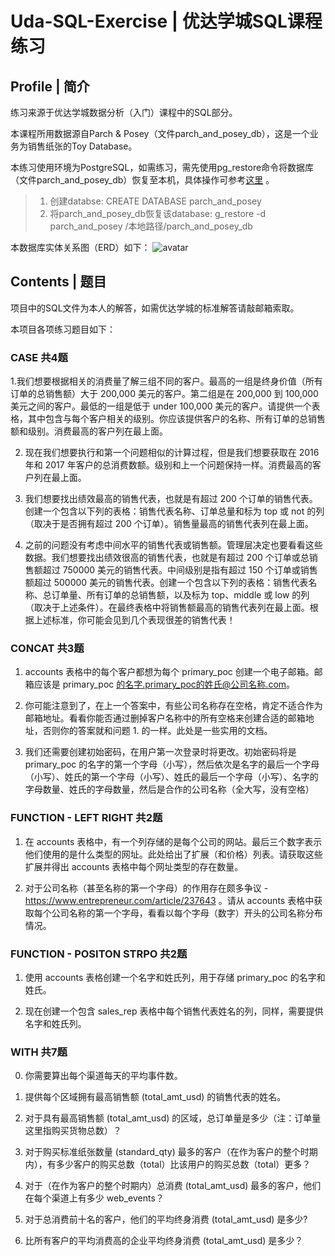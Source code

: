 # Uda-SQL-Exercise | 优达学城SQL课程练习

## Profile | 简介

练习来源于优达学城数据分析（入门）课程中的SQL部分。

本课程所用数据源自Parch & Posey（文件parch_and_posey_db），这是一个业务为销售纸张的Toy Database。

本练习使用环境为PostgreSQL，如需练习，需先使用pg_restore命令将数据库（文件parch_and_posey_db）恢复至本机，具体操作可参考[这里](https://github.com/ayushi-b/SQL-for-Data-Analysis) 。

> 1. 创建databse: CREATE DATABASE parch_and_posey
> 2. 将parch_and_posey_db恢复该database: g_restore -d parch_and_posey /本地路径/parch_and_posey_db

本数据库实体关系图（ERD）如下：
![avatar](https://github.com/ayushi-b/SQL-for-Data-Analysis/raw/master/schema.png)

## Contents | 题目

项目中的SQL文件为本人的解答，如需优达学城的标准解答请敲邮箱索取。

本项目各项练习题目如下：

### CASE 共4题

1.我们想要根据相关的消费量了解三组不同的客户。最高的一组是终身价值（所有订单的总销售额）大于 200,000 美元的客户。第二组是在 200,000 到 100,000 美元之间的客户。最低的一组是低于 under 100,000 美元的客户。请提供一个表格，其中包含与每个客户相关的级别。你应该提供客户的名称、所有订单的总销售额和级别。消费最高的客户列在最上面。

2. 现在我们想要执行和第一个问题相似的计算过程，但是我们想要获取在 2016 年和 2017 年客户的总消费数额。级别和上一个问题保持一样。消费最高的客户列在最上面。

3. 我们想要找出绩效最高的销售代表，也就是有超过 200 个订单的销售代表。创建一个包含以下列的表格：销售代表名称、订单总量和标为 top 或 not 的列（取决于是否拥有超过 200 个订单）。销售量最高的销售代表列在最上面。

4. 之前的问题没有考虑中间水平的销售代表或销售额。管理层决定也要看看这些数据。我们想要找出绩效很高的销售代表，也就是有超过 200 个订单或总销售额超过 750000 美元的销售代表。中间级别是指有超过 150 个订单或销售额超过 500000 美元的销售代表。创建一个包含以下列的表格：销售代表名称、总订单量、所有订单的总销售额，以及标为 top、middle 或 low 的列（取决于上述条件）。在最终表格中将销售额最高的销售代表列在最上面。根据上述标准，你可能会见到几个表现很差的销售代表！


### CONCAT 共3题

1. accounts 表格中的每个客户都想为每个 primary_poc 创建一个电子邮箱。邮箱应该是 primary_poc 的名字.primary_poc的姓氏@公司名称.com。

2. 你可能注意到了，在上一个答案中，有些公司名称存在空格，肯定不适合作为邮箱地址。看看你能否通过删掉客户名称中的所有空格来创建合适的邮箱地址，否则你的答案就和问题 1. 的一样。此处是一些实用的文档。

3. 我们还需要创建初始密码，在用户第一次登录时将更改。初始密码将是 primary_poc 的名字的第一个字母（小写），然后依次是名字的最后一个字母（小写）、姓氏的第一个字母（小写）、姓氏的最后一个字母（小写）、名字的字母数量、姓氏的字母数量，然后是合作的公司名称（全大写，没有空格）


### FUNCTION - LEFT RIGHT 共2题

1. 在 accounts 表格中，有一个列存储的是每个公司的网站。最后三个数字表示他们使用的是什么类型的网址。此处给出了扩展（和价格）列表。请获取这些扩展并得出 accounts 表格中每个网址类型的存在数量。

2. 对于公司名称（甚至名称的第一个字母）的作用存在颇多争议 - https://www.entrepreneur.com/article/237643 。请从 accounts 表格中获取每个公司名称的第一个字母，看看以每个字母（数字）开头的公司名称分布情况。


### FUNCTION - POSITON STRPO 共2题

1. 使用 accounts 表格创建一个名字和姓氏列，用于存储 primary_poc 的名字和姓氏。

2. 现在创建一个包含 sales_rep 表格中每个销售代表姓名的列，同样，需要提供名字和姓氏列。


### WITH 共7题

0. 你需要算出每个渠道每天的平均事件数。

1. 提供每个区域拥有最高销售额 (total_amt_usd) 的销售代表的姓名。

2. 对于具有最高销售额 (total_amt_usd) 的区域，总订单量是多少（注：订单量这里指购买货物总数）？

3. 对于购买标准纸张数量 (standard_qty) 最多的客户（在作为客户的整个时期内），有多少客户的购买总数（total）比该用户的购买总数（total）更多？

4. 对于（在作为客户的整个时期内）总消费 (total_amt_usd) 最多的客户，他们在每个渠道上有多少 web_events？

5. 对于总消费前十名的客户，他们的平均终身消费 (total_amt_usd) 是多少?

6. 比所有客户的平均消费高的企业平均终身消费 (total_amt_usd) 是多少？
